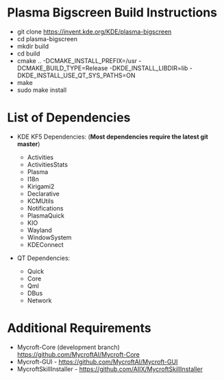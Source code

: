 # Plasma Bigscreen Build Instructions
  + git clone https://invent.kde.org/KDE/plasma-bigscreen
  + cd plasma-bigscreen
  + mkdir build
  + cd build
  + cmake .. -DCMAKE_INSTALL_PREFIX=/usr -DCMAKE_BUILD_TYPE=Release -DKDE_INSTALL_LIBDIR=lib -DKDE_INSTALL_USE_QT_SYS_PATHS=ON
  + make
  + sudo make install
  
# List of Dependencies
- KDE KF5 Dependencies: (**Most dependencies require the latest git master**)
  - Activities
  - ActivitiesStats
  - Plasma
  - I18n
  - Kirigami2
  - Declarative
  - KCMUtils
  - Notifications
  - PlasmaQuick
  - KIO
  - Wayland
  - WindowSystem
  - KDEConnect
  
- QT Dependencies:
  - Quick
  - Core
  - Qml
  - DBus
  - Network

# Additional Requirements
- Mycroft-Core (development branch) https://github.com/MycroftAI/Mycroft-Core
- Mycroft-GUI - https://github.com/MycroftAI/Mycroft-GUI
- MycroftSkillInstaller - https://github.com/AIIX/MycroftSkillInstaller

